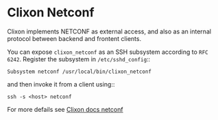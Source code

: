 # Clixon Netconf

Clixon implements NETCONF as external access, and also as an internal protocol between backend and frontent clients.

You can expose ``clixon_netconf`` as an SSH subsystem according to `RFC 6242`. Register the subsystem in ``/etc/sshd_config``::

	Subsystem netconf /usr/local/bin/clixon_netconf

and then invoke it from a client using::

	ssh -s <host> netconf


For more defails see [Clixon docs netconf](https://clixon-docs.readthedocs.io/en/latest/standards.html#netconf)